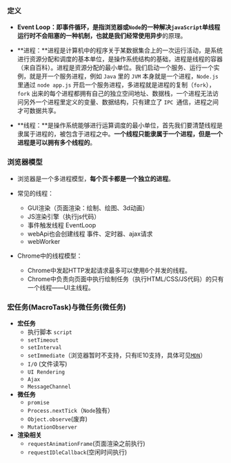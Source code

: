 ### 定义

- **Event Loop：**即事件循环，是指浏览器或`Node`的一种解决`javaScript`单线程运行时不会阻塞的一种机制，也就是我们经常使用**异步**的原理。

- **进程：**进程是计算机中的程序关于某数据集合上的一次运行活动，是系统进行资源分配和调度的基本单位，是操作系统结构的基础，进程是线程的容器（来自百科）。进程是资源分配的最小单位。我们启动一个服务、运行一个实例，就是开一个服务进程，例如 `Java` 里的 `JVM` 本身就是一个进程，`Node.js` 里通过 `node app.js` 开启一个服务进程，多进程就是进程的复制（`fork`），`fork` 出来的每个进程都拥有自己的独立空间地址、数据栈，一个进程无法访问另外一个进程里定义的变量、数据结构，只有建立了 `IPC `通信，进程之间才可数据共享。

- **线程：**是操作系统能够进行运算调度的最小单位，首先我们要清楚线程是隶属于进程的，被包含于进程之中。**一个线程只能隶属于一个进程，但是一个进程是可以拥有多个线程的**。

### 浏览器模型

- 浏览器是一个多进程模型，**每个页卡都是一个独立的进程**。
- 常见的线程：
  - GUI渲染（页面渲染：绘制、绘图、3d动画）
  - JS渲染引擎（执行js代码）
  - 事件触发线程 EventLoop
  - webApi也会创建线程  事件、定时器、ajax请求
  - webWorker

- Chrome中的线程模型：
  - Chrome中发起HTTP发起请求最多可以使用6个并发的线程。
  - Chrome中负责向页面中执行绘制任务（执行HTML/CSS/JS代码）的只有一个线程——UI主线程。

### 宏任务(MacroTask)与微任务(微任务)

- **宏任务**
  -   执行脚本 `script`
  -   `setTimeout`
  -   `setInterval`
  -   `setImmediate`（浏览器暂时不支持，只有IE10支持，具体可见[`MDN`](https://link.juejin.cn/?target=https%3A%2F%2Fdeveloper.mozilla.org%2Fzh-CN%2Fdocs%2FWeb%2FAPI%2FWindow%2FsetImmediate)）
  -   `I/O` (文件读写)
  -   `UI Rendering`
  -   `Ajax`
  -   `MessageChannel`
- **微任务**
  - `promise`
  - `Process.nextTick`（`Node`独有）
  - `Object.observe`(废弃)
  - `MutationObserver`
- **渲染相关**
  - `requestAnimationFrame`(页面渲染之前执行)
  - `requestIDleCallback`(空闲时间执行)
